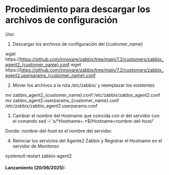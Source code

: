# Procedimiento para descargar los archivos de configuración

Uso:

1. Descargar los archivos de configuración del {customer_name}

wget https://https://github.com/innovare/zabbix/tree/main/7.2/customers/zabbix_agent2_{customer_name}.conf
wget https://https://github.com/innovare/zabbix/tree/main/7.2/customers/zabbix_agent2.userparams_{customer_name}.conf

2. Mover los archivos a la ruta /etc/zabbix/ y reemplazar los existentes

mv zabbix_agent2_{customer_name}.conf /etc/zabbix/zabbix_agent2.conf
mv zabbix_agent2.userparams_{customer_name}.conf /etc/zabbix/zabbix_agent2.userparams.conf

3. Cambiar el nombre del Hostname que coincida con el del servidor con el comando
sed -i 's/^Hostname=.*$/Hostname=nombre-del-host/'

Donde: nombre-del-host es el nombre del servidor.

4. Reiniciar los servicios del Agente2 Zabbix y Registrar el Hostname en el servidor de Monitoreo

systemctl restart zabbix-agent2


#### Lanzamiento (20/06/2025):
